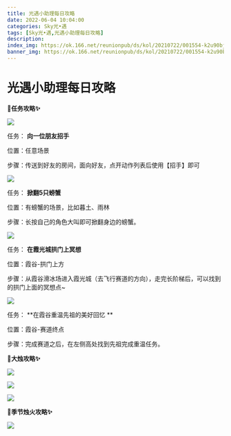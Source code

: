 ```yaml
---
title: 光遇小助理每日攻略
date: 2022-06-04 10:04:00
categories: Sky光•遇
tags: [Sky光•遇,光遇小助理每日攻略]
description: 
index_img: https://ok.166.net/reunionpub/ds/kol/20210722/001554-k2u90bj7ay.png?imageView&thumbnail=600x0&type=jpg
banner_img: https://ok.166.net/reunionpub/ds/kol/20210722/001554-k2u90bj7ay.png?imageView&thumbnail=600x0&type=jpg
---
```

# 光遇小助理每日攻略
**🎉任务攻略✨**

![](https://ok.166.net/reunionpub/ds/kol/20220604/010139-v68cmgfu0j.png)

任务： **向一位朋友招手**

位置：任意场景

步骤：传送到好友的房间，面向好友，点开动作列表后使用【招手】即可

![](https://ok.166.net/reunionpub/ds/kol/20220604/010210-0lmfecq5bn.png)

任务： **掀翻5只螃蟹**

位置：有螃蟹的场景，比如暮土、雨林

步骤：长按自己的角色大叫即可掀翻身边的螃蟹。

![](https://ok.166.net/reunionpub/ds/kol/20220604/010234-0mq8rhwu3f.png)

任务： **在霞光城拱门上冥想**

位置：霞谷-拱门上方

步骤：从霞谷滑冰场进入霞光城（去飞行赛道的方向），走完长阶梯后，可以找到的拱门上面的冥想点~

![](https://ok.166.net/reunionpub/ds/kol/20220604/011746-3sqjs96vyc.png)

任务： **在霞谷重温先祖的美好回忆  **

位置：霞谷-赛道终点

步骤：完成赛道之后，在左侧高处找到先祖完成重温任务。

 **🎉大烛攻略✨**

![](https://ok.166.net/reunionpub/ds/kol/20220604/010528-jebdfv182i.png)

![](https://ok.166.net/reunionpub/ds/kol/20220604/010803-4hd8frbce0.png)

![](https://ok.166.net/reunionpub/ds/kol/20220604/010324-0n13pgr8s7.png)

  

 **🎉季节烛火攻略✨**

![](https://ok.166.net/reunionpub/ds/kol/20220604/010917-3sra2ye8tk.png)

  

